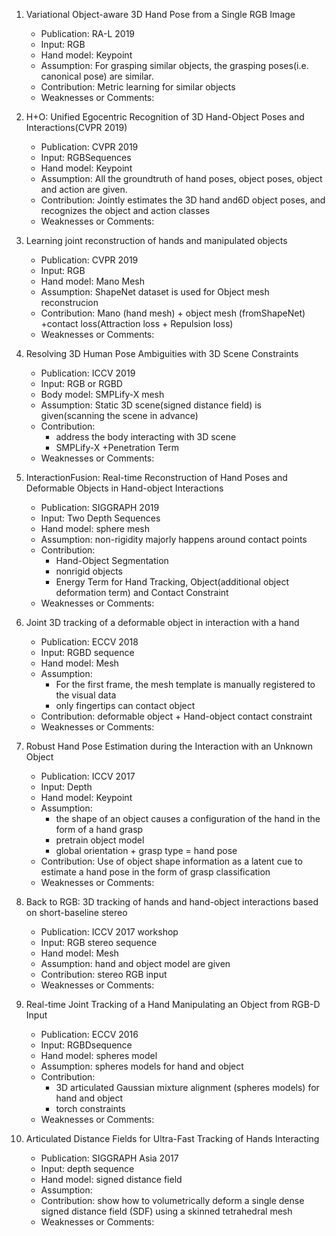 1. Variational Object-aware 3D Hand Pose from a Single RGB Image

	- Publication: RA-L 2019
	- Input: RGB
	- Hand model: Keypoint
	- Assumption: For grasping similar  objects, the grasping poses(i.e. canonical pose) are similar.
	- Contribution: Metric learning for similar objects
	- Weaknesses or Comments:

2. H+O: Unified Egocentric Recognition of 3D Hand-Object Poses and Interactions(CVPR 2019)

	- Publication: CVPR 2019
	- Input: RGBSequences
	- Hand model: Keypoint
	- Assumption: All the groundtruth of hand poses, object poses, object and action are given.
	- Contribution: Jointly estimates the 3D hand and6D object poses, and recognizes the object and action classes
	- Weaknesses or Comments:

3. Learning joint reconstruction of hands and manipulated objects

	- Publication: CVPR 2019 
	- Input: RGB
	- Hand model: Mano Mesh
	- Assumption: ShapeNet dataset is used for Object mesh reconstrucion
	- Contribution: Mano (hand mesh) + object mesh (fromShapeNet) +contact  loss(Attraction loss + Repulsion loss)
	- Weaknesses or Comments:

4. Resolving 3D Human Pose Ambiguities with 3D Scene Constraints

	- Publication: ICCV 2019
	- Input: RGB or RGBD
	- Body model: SMPLify-X mesh
	- Assumption: Static 3D scene(signed distance field) is given(scanning the scene in advance)
	- Contribution:
		- address the body interacting with 3D scene  
		- SMPLify-X +Penetration Term
	- Weaknesses or Comments:

5. InteractionFusion: Real-time Reconstruction of Hand Poses and Deformable  Objects in Hand-object Interactions

	- Publication: SIGGRAPH 2019
	- Input: Two Depth Sequences
	- Hand model: sphere mesh
	- Assumption: non-rigidity majorly happens around contact points
	- Contribution: 
		- Hand-Object Segmentation 
		- nonrigid objects 
		- Energy Term for Hand Tracking, Object(additional object deformation term) and Contact Constraint 
	- Weaknesses or Comments:

6. Joint 3D tracking of a deformable  object in interaction with a hand

	- Publication: ECCV 2018
	- Input: RGBD sequence
	- Hand model: Mesh
	- Assumption: 
		- For the first frame, the mesh template is manually registered to the visual data
		- only fingertips can contact object 
	- Contribution: deformable object + Hand-object contact constraint
	- Weaknesses or Comments:

7. Robust Hand Pose Estimation during the Interaction with an Unknown Object

	- Publication: ICCV 2017
	- Input: Depth
	- Hand model: Keypoint
	- Assumption: 
		- the shape of an object causes a configuration of the hand in the form of a hand grasp
		- pretrain object model
		- global orientation + grasp type = hand pose 
	- Contribution: Use of object shape information as a latent cue to estimate a hand pose in the form of grasp classification
	- Weaknesses or Comments:

8. Back to RGB: 3D tracking of hands and hand-object interactions based on short-baseline stereo

	- Publication: ICCV 2017 workshop
	- Input: RGB stereo sequence
	- Hand model: Mesh
	- Assumption: hand and object model are given 
	- Contribution: stereo RGB input
	- Weaknesses or Comments:

9. Real-time Joint Tracking of a Hand Manipulating an Object from RGB-D Input

	- Publication: ECCV 2016
	- Input: RGBDsequence
	- Hand model: spheres model
	- Assumption: spheres models for hand and object
	- Contribution: 
		- 3D articulated Gaussian mixture alignment (spheres models) for hand and object 
		- torch constraints
	- Weaknesses or Comments:

10. Articulated Distance Fields for Ultra-Fast Tracking of Hands Interacting

	- Publication: SIGGRAPH Asia 2017
	- Input: depth sequence
	- Hand model: signed distance field
	- Assumption: 
	- Contribution: show how to volumetrically deform a single dense signed distance field (SDF) using a skinned tetrahedral mesh
	- Weaknesses or Comments: